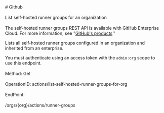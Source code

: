 <br>#     Github</br>
<br>List self-hosted runner groups for an organization</br>
<br>The self-hosted runner groups REST API is available with GitHub Enterprise Cloud. For more information, see "[GitHub's products](https://docs.github.com/github/getting-started-with-github/githubs-products)."

Lists all self-hosted runner groups configured in an organization and inherited from an enterprise.

You must authenticate using an access token with the `admin:org` scope to use this endpoint.</br>
<br>Method: Get</br>
<br>OperationID: actions/list-self-hosted-runner-groups-for-org</br>
<br>EndPoint:</br>
<br>/orgs/{org}/actions/runner-groups</br>
